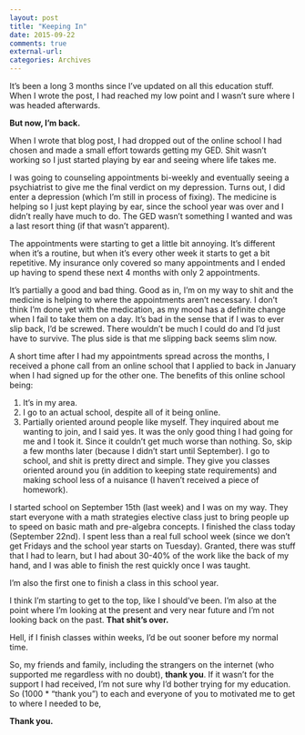 ```yaml
---
layout: post
title: "Keeping In"
date: 2015-09-22
comments: true
external-url:
categories: Archives
---
```

 

It’s been a long 3 months since I’ve updated on all this education stuff. When I wrote the post, I had reached my low point and I wasn’t sure where I was headed afterwards.

**But now, I’m back.**

When I wrote that blog post, I had dropped out of the online school I had chosen and made a small effort towards getting my GED. Shit wasn’t working so I just started playing by ear and seeing where life takes me.

I was going to counseling appointments bi-weekly and eventually seeing a psychiatrist to give me the final verdict on my depression. Turns out, I did enter a depression (which I’m still in process of fixing). The medicine is helping so I just kept playing by ear, since the school year was over and I didn’t really have much to do. The GED wasn’t something I wanted and was a last resort thing (if that wasn’t apparent).

The appointments were starting to get a little bit annoying. It’s different when it’s a routine, but when it’s every other week it starts to get a bit repetitive. My insurance only covered so many appointments and I ended up having to spend these next 4 months with only 2 appointments.

It’s partially a good and bad thing. Good as in, I’m on my way to shit and the medicine is helping to where the appointments aren’t necessary. I don’t think I’m done yet with the medication, as my mood has a definite change when I fail to take them on a day. It’s bad in the sense that if I was to ever slip back, I’d be screwed. There wouldn’t be much I could do and I’d just have to survive. The plus side is that me slipping back seems slim now.

A short time after I had my appointments spread across the months, I received a phone call from an online school that I applied to back in January when I had signed up for the other one. The benefits of this online school being:  
  
1. It’s in my area.
2. I go to an actual school, despite all of it being online.
3. Partially oriented around people like myself. They inquired about me wanting to join, and I said yes. It was the only good thing I had going for me and I took it. Since it couldn’t get much worse than nothing. So, skip a few months later (because I didn’t start until September). I go to school, and shit is pretty direct and simple. They give you classes oriented around you (in addition to keeping state requirements) and making school less of a nuisance (I haven’t received a piece of homework).  

I started school on September 15th (last week) and I was on my way. They start everyone with a math strategies elective class just to bring people up to speed on basic math and pre-algebra concepts. I finished the class today (September 22nd). I spent less than a real full school week (since we don’t get Fridays and the school year starts on Tuesday). Granted, there was stuff that I had to learn, but I had about 30-40% of the work like the back of my hand, and I was able to finish the rest quickly once I was taught.

I’m also the first one to finish a class in this school year.

I think I’m starting to get to the top, like I should’ve been. I’m also at the point where I’m looking at the present and very near future and I’m not looking back on the past. **That shit’s over.**

Hell, if I finish classes within weeks, I’d be out sooner before my normal time.

So, my friends and family, including the strangers on the internet (who supported me regardless with no doubt), **thank you**. If it wasn’t for the support I had received, I’m not sure why I’d bother trying for my education. So (1000 * “thank you”) to each and everyone of you to motivated me to get to where I needed to be,

**Thank you.**
